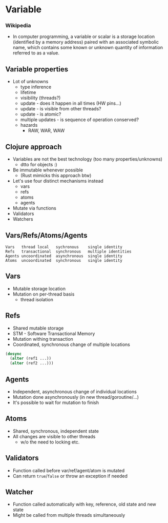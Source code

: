 # Variable

### Wikipedia

* In computer programming, a variable or scalar is a storage location (identified
by a memory address) paired with an associated symbolic name, which contains
some known or unknown quantity of information referred to as a value. 


## Variable properties

* Lot of unknowns
    - type inference
    - lifetime
    - visibility (threads?)
    - update - does it happen in all times (HW pins...)
    - update - is visible from other threads?
    - update - is atomic?
    - multiple updates - is sequence of operation conserved?
    - hazards
        - RAW, WAR, WAW

## Clojure approach

* Variables are not the best technology (too many properties/unknowns)
    - dtto for objects :)
* Be immutable whenever possible
    - (Rust mimicks this approach btw)
* Let's use four distinct mechanisms instead
    - vars
    - refs
    - atoms
    - agents
* Mutate via functions
* Validators
* Watchers

## Vars/Refs/Atoms/Agents

```
Vars   thread local   sychronous    single identity
Refs   transactional  synchronous   multiple identities
Agents uncoordinated  asynchronous  single identity
Atoms  uncoordinated  synchronous   single identity
```

## Vars

* Mutable storage location
* Mutation on per-thread basis
    - thread isolation

## Refs

* Shared mutable storage
* STM - Software Transactional Memory
* Mutation withing transaction
* Coordinated, synchronous change of multiple locations

```clojure
(dosync
  (alter (ref1 ...))
  (alter (ref2 ...)))
```

## Agents

* Independent, asynchronous change of individual locations
* Mutation done asynchronously (in new thread/goroutine/...)
* It's possible to wait for mutation to finish

## Atoms

* Shared, synchronous, independent state
* All changes are visible to other threads
    - w/o the need to locking etc.

## Validators

* Function called before var/ref/agent/atom is mutated
* Can return `true`/`false` or throw an exception if needed

## Watcher

* Function called automatically with key, reference, old state and new state
* Might be called from multiple threads simultaneously
